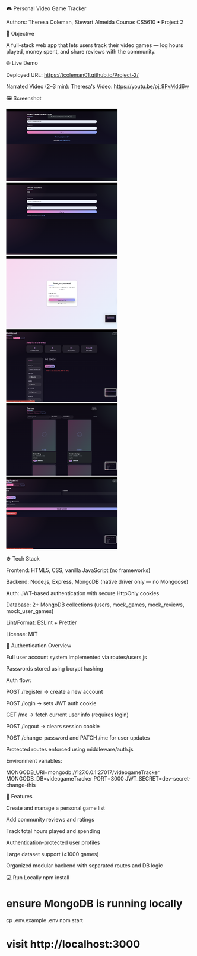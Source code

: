 🎮 Personal Video Game Tracker

Authors: Theresa Coleman, Stewart Almeida
Course: CS5610 • Project 2

🧭 Objective

A full-stack web app that lets users track their video games — log hours played, money spent, and share reviews with the community.

🌐 Live Demo

Deployed URL: https://tcoleman01.github.io/Project-2/

Narrated Video (2–3 min): 
Theresa's Video: https://youtu.be/pj_9FvMdd6w

🖼️ Screenshot

<img src="img/Login.png" alt="Login" width="300" />
<img src="img/Sign Up.png" alt="Sign Up" width="300" />
<img src="img/Forget Password.png" alt="Forget Password" width="300" />
<img src="img/Dashboard.png" alt="Dashboard" width="300" />
<img src="img/Games.png" alt="Games" width="300" />
<img src="img/Account.png" alt="Account" width="300" />

⚙️ Tech Stack

Frontend: HTML5, CSS, vanilla JavaScript (no frameworks)

Backend: Node.js, Express, MongoDB (native driver only — no Mongoose)

Auth: JWT-based authentication with secure HttpOnly cookies

Database: 2+ MongoDB collections (users, mock_games, mock_reviews, mock_user_games)

Lint/Format: ESLint + Prettier

License: MIT

🔐 Authentication Overview

Full user account system implemented via routes/users.js

Passwords stored using bcrypt hashing

Auth flow:

POST /register → create a new account

POST /login → sets JWT auth cookie

GET /me → fetch current user info (requires login)

POST /logout → clears session cookie

POST /change-password and PATCH /me for user updates

Protected routes enforced using middleware/auth.js

Environment variables:

MONGODB_URI=mongodb://127.0.0.1:27017/videogameTracker
MONGODB_DB=videogameTracker
PORT=3000
JWT_SECRET=dev-secret-change-this

🧠 Features

Create and manage a personal game list

Add community reviews and ratings

Track total hours played and spending

Authentication-protected user profiles

Large dataset support (≥1000 games)

Organized modular backend with separated routes and DB logic

💻 Run Locally
npm install
# ensure MongoDB is running locally
cp .env.example .env
npm start
# visit http://localhost:3000
